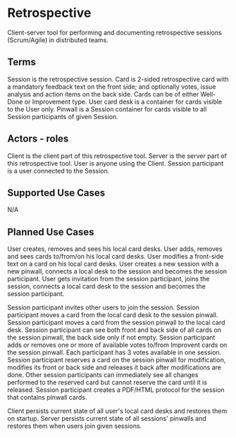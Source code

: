 Retrospective
=============

Client-server tool for performing and documenting retrospective sessions (Scrum/Agile) in distributed teams.

Terms
-----
Session is the retrospective session.
Card is 2-sided retrospective card with a mandatory feedback text on the front side; and optionally votes, issue analysis and action items on the back side. Cards can be of either Well-Done or Improvement type.
User card desk is a container for cards visible to the User only.
Pinwall is a Session container for cards visible to all Session participants of given Session.

Actors - roles
--------------
Client is the client part of this retrospective tool.
Server is the server part of this retrospective tool.
User is anyone using the Client.
Session participant is a user connected to the Session.

Supported Use Cases
-------------------
N/A

Planned Use Cases
-----------------
User creates, removes and sees his local card desks.
User adds, removes and sees cards to/from/on his local card desks.
User modifies a front-side text on a card on his local card desks.
User creates a new session with a new pinwall, connects a local desk to the session and becomes the session participant.
User gets invitation from the session participant, joins the session, connects a local card desk to the session and becomes the session participant.

Session participant invites other users to join the session.
Session participant moves a card from the local card desk to the session pinwall.
Session participant moves a card from the session pinwall to the local card desk.
Session participant can see both front and back side of all cards on the session pinwall, the back side only if not empty.
Session participant adds or removes one or more of available votes to/from Improvent cards on the session pinwall. Each participant has 3 votes available in one session.
Session participant reserves a card on the session pinwall for modification, modifies its front or back side and releases it back after modifications are done. Other session participants can immediately see all changes performed to the reserved card but cannot reserve the card until it is released.
Session participant creates a PDF/HTML protocol for the session that contains pinwall cards.

Client persists current state of all user's local card desks and restores them on startup.
Server persists current state of all sessions' pinwalls and restores them when users join given sessions.